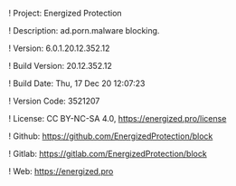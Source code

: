 ! Project: Energized Protection

! Description: ad.porn.malware blocking.

! Version: 6.0.1.20.12.352.12

! Build Version: 20.12.352.12

! Build Date: Thu, 17 Dec 20 12:07:23

! Version Code: 3521207

! License: CC BY-NC-SA 4.0, https://energized.pro/license

! Github: https://github.com/EnergizedProtection/block

! Gitlab: https://gitlab.com/EnergizedProtection/block


! Web: https://energized.pro
